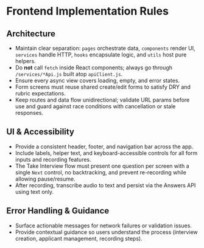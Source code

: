 # Frontend Implementation Rules

## Architecture
- Maintain clear separation: `pages` orchestrate data, `components` render UI, `services` handle HTTP, `hooks` encapsulate logic, and `utils` host pure helpers.
- Do **not** call `fetch` inside React components; always go through `/services/*Api.js` built atop `apiClient.js`.
- Ensure every async view covers loading, empty, and error states.
- Form screens must reuse shared create/edit forms to satisfy DRY and rubric expectations.
- Keep routes and data flow unidirectional; validate URL params before use and guard against race conditions with cancellation or stale responses.

## UI & Accessibility
- Provide a consistent header, footer, and navigation bar across the app.
- Include labels, helper text, and keyboard-accessible controls for all form inputs and recording features.
- The Take Interview flow must present one question per screen with a single `Next` control, no backtracking, and prevent re-recording while allowing pause/resume.
- After recording, transcribe audio to text and persist via the Answers API using text only.

## Error Handling & Guidance
- Surface actionable messages for network failures or validation issues.
- Provide contextual guidance so users understand the process (interview creation, applicant management, recording steps).
